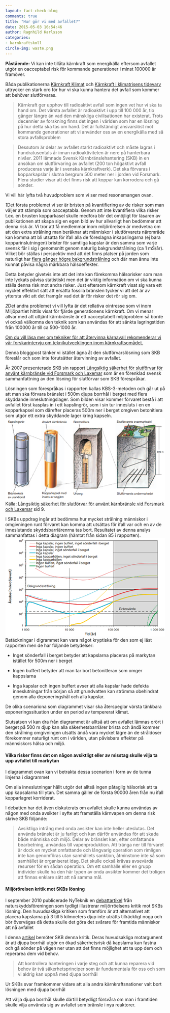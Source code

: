```yaml
---
layout: fact-check-blog
comments: true
title: "Hur gör vi med avfallet?"
date: 2015-05-03 16:54:46
author: Ragnhild Karlsson
categories:
- karnkraftskoll
circle-img: waste.png
---
```


<b>Påstående:</b> Vi kan inte tillåta kärnkraft som energikälla eftersom avfallet utgör en oacceptabel risk för kommande generationer i minst 100000 år framöver.

Båda publikationerna <a href="/assets/files/karnkraft_klimat.pdf">Kärnkraft Klimat</a> och <a href="/assets/files/mp_arg_kärnkraft.pdf">Kärnkraft i klimatrisens tidevarv</a> uttrycker en stark oro för hur vi ska kunna hantera det avfall som kommer att behöver slutförvaras.

<blockquote>Kärnkraft ger upphov till radioaktivt avfall som ingen vet hur vi ska ta hand om. Det värsta avfallet är radioaktivt i upp till 100 000 år, tio gånger längre än vad den mänskliga civilisationen har existerat. Trots decennier av forskning finns det ingen i
världen som har en lösning på hur detta ska tas om hand. Det är fullständigt ansvarslöst mot kommande generationer att vi använder oss av en energikälla med så stora avfallsproblem
</blockquote>
<blockquote>Dessutom är delar av avfallet starkt radioaktivt och måste lagras i hundratusentals år innan radioaktiviteten är nere på hanterbara nivåer. 2011 lämnade Svensk Kärnbränslehantering (SKB) in en ansökan om slutförvaring av avfallet (200 ton högaktivt avfall
produceras varje år i svenska kärnkraftverk). Det ska förvaras i kopparkapslar i slutna bergrum 500 meter ner i jorden vid
Forsmark. Flera studier visar att det finns risk att koppar kan korrodera och gå sönder.
</blockquote>

Vi vill här lyfta två huvudproblem som vi ser med resonemangen ovan. 

<span class="fa-stack fa-lg chapter-icon waste-square"><i class="fa fa-square fa-stack-2x"></i><i class="fa fa-stack-1x fa-inverse">1</i></span>Det första problemet vi ser är bristen på kvantifiering av de risker som man väljer att stämpla som oacceptabla. Genom att inte kvantifiera vilka risker t.ex. en brusten kopparkasel skulle medföra blir det omöjligt för läsaren av publikationen att skapa sig en egen bild av hur allvarligt hen bedömmer att denna risk är. Vi tror att få medlemmar inom miljörörelsen är medvetna om att den extra strålning man beräknar att människor i slutförvarets närområde kan komma att bli utsatta för ifall alla de föreslagna inkapslingarna (ej bara kopparinslutningen) brister för samtliga kapslar är den samma som varje svensk får  i sig i genomsnitt genom naturlig bakgrundstrålning (ca 1 mS/år). Vilket bör ställas i perspektiv med att det finns platser på jorden som naturligt har <a href="http://www.ncbi.nlm.nih.gov/pubmed/11769138">flera gånger högre bakgrundstrålning</a> och där man ännu inte kunnat påvisa några märkbara hälsoeffekter. 

Detta betyder givetvis inte att det inte kan förekomma hälsorisker som man inte lyckats påvisa statistiskt men det är viktig information om vi ska kunna ställa denna risk mot andra risker. Just eftersom kärnkraft visat sig vara ett mycket effektivt sätt att ersätta fossila bränslen tycker vi att det är av yttersta vikt att det framgår vad det är för risker det rör sig om.

<span class="fa-stack fa-lg chapter-icon waste-square"><i class="fa fa-square fa-stack-2x"></i><i class="fa fa-stack-1x fa-inverse">2</i></span>Det andra problemet vi vill lyfta är det rellativa ointresse som vi inom Miljöpartiet hittils visat för fjärde generationens kärnkraft. Om vi menar allvar med att uttjänt kärnbränsle är ett oacceptabelt miljöproblem så borde vi också välkomna den teknik som kan användas för att sänkta lagringstiden från 100000 år till ca 500-1000 år.

<a href="/tech/"><i class="fa fa-arrow-circle-o-right read-more-arrow"></i> Om du vill läsa mer om tekniker för att återvinna kärnavall rekomenderar vi vår forskarintervju om teknikutvecklingen inom kärnkraftsomådet.</a>

Denna bloggpost tänker vi istället ägna åt den slutförvarslösning som SKB föreslår och som inte förutsätter återvinning av avfallet.

År 2007 presenterade SKB sin rapport<a href="/assets/files/skb_rapport.pdf"> Långsiktig säkerhet för slutförvar
för använt kärnbränsle vid Forsmark och Laxemar</a> som är en förenklad svensk sammanfattning av den lösning för slutförvar som SKB förespråkar.

Lösningen som förespråkas i rapporten kallas KBS-3-metoden och går ut på att man ska förvara bränslet i 500m djupa borrhål i berget med flera skyddande inneslutningslager. Som bilden visar kommer förvaret bestå i att avfallet först kasplas in i ett kapslingrör, som i sin tur innesluts i en en kopparkapsel som därefter placeras 500m ner i berget omgiven betonitlera som utgör ett extra skyddande lager kring kapseln. 
<img class="img-responsive blog-img" src="/assets/img/fact-check/kbs3_lager.png">
Källa: <a href="/assets/files/skb_rapport.pdf">Långsiktig säkerhet för slutförvar
för använt kärnbränsle vid Forsmark och Laxemar</a> sid 9.

I SKBs uppdrag ingår att bedömma hur mycket strålning människor i omgivningen runt förvaret kan komma att utsättas för ifall var och en av de inneslutande skyddsbarriärenrna tas bort. Resultatet av denna analys sammanfattas i detta diagram (hämtat från sidan 85 i rapporten).
<img class="img-responsive blog-img" src="/assets/img/fact-check/kbs3_diagram_lager.png">
Betäckningar i digrammet kan vara något kryptiska för den som ej läst rapporten men de har följande betydelser:
<ul>
<li><p>Inget sönderfall i berget betyder att kapslarna placeras på markytan istället för 500m ner i berget</p></li>
<li><p>Ingen buffert betyder att man tar bort betonitleran som omger kappslarna<p></li>
<li><p>Inga kapslar och ingen buffert avser att alla kapslar hade defekta inneslutningar från början så att grundvatten kan strömma obehindrat genom alla deponeringshål och alla kapslar.</p></li>
</ul>
<p>De olika scenariona som diagrammet visar ska återspeglar värsta tänkbara exponeringssituation under en period av tempererat
klimat.</p>
<p>Slutsatsen vi kan dra från diagrammet är alltså att om avfallet lämnas orört i berget på 500 m djup kan alla säkerhetsbarriärer brista och ändå kommer den strålning omgivningen utsätts ändå vara mycket lägre än de stråldoser förekommer naturligt runt om i världen, utan påvisbara effekter på männsiskors hälsa och miljö.</p>
<h4>Vilka risker finns det om någon avsiktligt eller av misstag skulle vilja ta upp avfallet till markytan</h4>
<p>I diagrammet ovan kan vi betrakta dessa scenarion i form av de tunna linjerna i diagrammet</p>
<p>Om alla inneslutningar hållt utgör det alltså ingen påtaglig hälsorisk att ta upp kapsalarna till ytan. Det samma gäller de första 90000 åren från nu ifall kopparlagret korriderat.</p>
<p>I debatten har det även diskuterats om avfallet skulle kunna användas av någon med onda avsikter i syfte att framställa kärnvapen om denna risk skrive SKB följande:</p>
<blockquote>
Avsiktliga intrång med onda avsikter kan inte heller uteslutas. Det använda bränslet är ju farligt
och kan därför användas för att skada både människa och miljö. Delar av bränslet kan, efter
omfattande bearbetning, användas till vapenproduktion. Att tränga ner till förvaret är dock en
mycket omfattande och långvarig operation som rimligen inte kan genomföras utan samhällets
sanktion, åtminstone inte så som samhället är organiserat idag. Det skulle också krävas
avsevärda resurser för en sådan operation. Om ett samhälle eller en grupp individer skulle ha
den här typen av onda avsikter kommer det troligen att finnas enklare sätt att nå samma mål.
</blockquote>
<h4>Miljörörelsen kritik mot SKBs lösning</h4>
<p>I september 2010 publicerade NyTeknik en <a href="http://www.nyteknik.se/asikter/debatt/article2470024.ece">debattartikel</a> från naturskyddsföreningen som tydligt illustrerar miljörröelsens kritik mot SKBs lösning. Den huvudsakliga kritiken som framförs är att alternativet att placera kapslarna på 3 till 5 kilmoeters djup inte uträtts tillräckligt noga och bör övervägas då detta skulle det göra det svårare för framtida människor att nå avfallet</p>
<p> I denna <a href="http://www.nyteknik.se/nyheter/energi_miljo/karnkraft/article264679.ece">artikel</a> bemöter SKB denna kritik. Deras huvudsakliga motargument är att djupa borrhål utgör en ökad säkerhetsrisk då kapslarna kan fastna och gå sönder på vägen ner utan att det finns möjlighet att ta upp dem och reperarea dem vid behov.
<blockquote> Att kontrollera hanteringen i varje steg och att kunna reparera vid behov är två säkerhetsprinciper som är fundamentala för oss och som vi aldrig kan uppnå med djupa borrhål</blockquote>
<p>Ur SKBs svar framkommer vidare att alla andra kärnkraftsnationer valt bort lösningen med djupa borrhål</p>
<p>Att välja djupa borrhål skulle därtill betydligt försvåra om man i framtiden skulle vilja använda sig av avfallet som bränsle i nya reaktorer.</p>
<!-- <p>Tillsammans tycker vi detta är tugnt vägande skäl till att ifrågasätta om det är rätt prioriterade myndighetspengar att kräva utredning av en metod som har så här många nackdelar.</p><p>Vi vill slutligen igen väcka en reflektion kring det underliga i att vi inom miljörörelsen idag, å ena sidan uttrycker mycket stark oro inför just att framtida ovetandes generation inte ska låta avfallet stanna i slutförvaret, men å andra sidan utan vidare diskussion har avfärdat <a href="/tech/">tekninken</a> som kan sänka lagringstiden till 500-1000 år</p> -->
